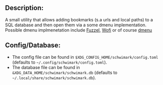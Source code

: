 Description:
----------------
A small utility that allows adding bookmarks (s.a urls and local paths) to a SQL database and then open them via a some dmenu implementation.
Possible dmenu implmenetation include [Fuzzel](https://codeberg.org/dnkl/fuzzel), [Wofi](https://github.com/SimplyCEO/wofi) or of course [dmenu](https://github.com/aario/dmenu)

Config/Database:
---------
- The config file can be found in `$XDG_CONFIG_HOME/schwimark/config.toml` (defaults to `~/.config/schwimark/config.toml`).
- The database file can be found in `&XDG_DATA_HOME/schwimark/schwimark.db` (defaults to `~/.local/share/schwimark/schwimark.db`).
